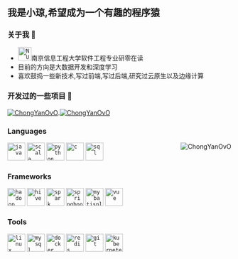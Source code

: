 ## 我是小琼,希望成为一个有趣的程序猿

### 关于我 🤪

- <a href="https://www.nuist.edu.cn/"><code><img height="30" src="https://chongyandocs-1304373775.cos.ap-nanjing.myqcloud.com/chongyandocs/NUIST.ico" alt="NUIST"/></code></a>南京信息工程大学软件工程专业研零在读
- 目前的方向是大数据开发和深度学习
- 喜欢鼓捣一些新技术,写过前端,写过后端,研究过云原生以及边缘计算

### 开发过的一些项目 🎉

<div>
<a  href="https://github.com/ChongYanOvO/akka-spark">
  <img align="center" src="https://chongyan-github-readme-stats-5tsvxypir-chongyanovo.vercel.app/api/pin/?username=ChongYanOvO&repo=akka-spark" alt="ChongYanOvO"/>
</a>
<a  href="https://github.com/ChongYanOvO/Recruitment-Analysis-Spark">
  <img align="center" src="https://chongyan-github-readme-stats-5tsvxypir-chongyanovo.vercel.app/api/pin/?username=ChongYanOvO&repo=Recruitment-Analysis-Spark" alt="ChongYanOvO"/>
</a>
</div>


### Languages

<div>
<code ><a href="https://www.java.com/" target="_blank" rel="noreferrer"><img height="40" src="https://chongyandocs-1304373775.cos.ap-nanjing.myqcloud.com/chongyandocs/java.svg" alt="java" /></a></code>
<code ><a href="https://www.scala-lang.org/" target="_blank" rel="noreferrer"><img height="40" src="https://chongyandocs-1304373775.cos.ap-nanjing.myqcloud.com/chongyandocs/scala.svg" alt="scala" /></a></code>
<code><a href="https://www.python.org/" target="_blank" rel="noreferrer"><img height="40" src="https://chongyandocs-1304373775.cos.ap-nanjing.myqcloud.com/chongyandocs/python.svg" alt="python" /></a></code>
<code><a href="https://www.cprogramming.com/" target="_blank" rel="noreferrer"><img height="40" src="https://chongyandocs-1304373775.cos.ap-nanjing.myqcloud.com/chongyandocs/c.svg" alt="c" /></a></code>
<code><a href="https://www.mysql.com/" target="_blank" rel="noreferrer"><img height="40" src="https://chongyandocs-1304373775.cos.ap-nanjing.myqcloud.com/chongyandocs/sql.svg" alt="sql" /></a></code>
<a href="https://github.com/ChongYanOvO">
  <img align="right" src="https://chongyan-github-readme-stats-5tsvxypir-chongyanovo.vercel.app/api/top-langs?username=ChongYanOvO" alt="ChongYanOvO"/>
</a>
</div>


### Frameworks 

<div>
<code><a href="https://hadoop.apache.org/" target="_blank" rel="noreferrer"><img height="40" src="https://chongyandocs-1304373775.cos.ap-nanjing.myqcloud.com/chongyandocs/hadoop.png" alt="hadoop" /></a></code>
<code><a href="https://hive.apache.org/" target="_blank" rel="noreferrer"><img height="40" src="https://chongyandocs-1304373775.cos.ap-nanjing.myqcloud.com/chongyandocs/hive.svg" alt="hive" /></a></code>
<code><a href="https://spark.apache.org/" target="_blank" rel="noreferrer"><img height="40" src="https://chongyandocs-1304373775.cos.ap-nanjing.myqcloud.com/chongyandocs/spark.ico" alt="spark" /></a></code>
<code><a href="https://spring.io/" target="_blank" rel="noreferrer"><img height="40" src="https://chongyandocs-1304373775.cos.ap-nanjing.myqcloud.com/chongyandocs/springboot.svg" alt="springboot" /></a></code>
<code><a href="https://baomidou.com/" target="_blank" rel="noreferrer"><img height="40" src="https://chongyandocs-1304373775.cos.ap-nanjing.myqcloud.com/chongyandocs/mybatisplus.svg" alt="mybatisplus" /></a></code>
<code><a href="https://vuejs.org/" target="_blank" rel="noreferrer"><img height="40" src="https://chongyandocs-1304373775.cos.ap-nanjing.myqcloud.com/chongyandocs/vue.svg" alt="vue" /></a></code>
</div>


### Tools 

<div>
<code><a href="https://www.linux.org/" target="_blank" rel="noreferrer"><img height="40" src="https://chongyandocs-1304373775.cos.ap-nanjing.myqcloud.com/chongyandocs/linux.svg" alt="linux" /></a></code>
<code><a href="https://www.mysql.com/" target="_blank" rel="noreferrer"><img height="40" src="https://chongyandocs-1304373775.cos.ap-nanjing.myqcloud.com/chongyandocs/mysql.svg" alt="mysql" /></a></code>
<code><a href="https://www.docker.com/" target="_blank" rel="noreferrer"><img height="40" src="https://chongyandocs-1304373775.cos.ap-nanjing.myqcloud.com/chongyandocs/docker.svg" alt="docker" /></a></code>
<code><a href="https://redis.io/" target="_blank" rel="noreferrer"><img height="40" src="https://chongyandocs-1304373775.cos.ap-nanjing.myqcloud.com/chongyandocs/redis.png" alt="redis" /></a></code>
<code><a href="https://git-scm.com/" target="_blank" rel="noreferrer"><img height="40" src="https://chongyandocs-1304373775.cos.ap-nanjing.myqcloud.com/chongyandocs/git.svg" alt="git" /></a></code>
<code><a href="https://git-scm.com/" target="_blank" rel="noreferrer"><img height="40" src="https://chongyandocs-1304373775.cos.ap-nanjing.myqcloud.com/chongyandocs/kubernetes.svg" alt="kubernetes" /></a></code>
</div>



